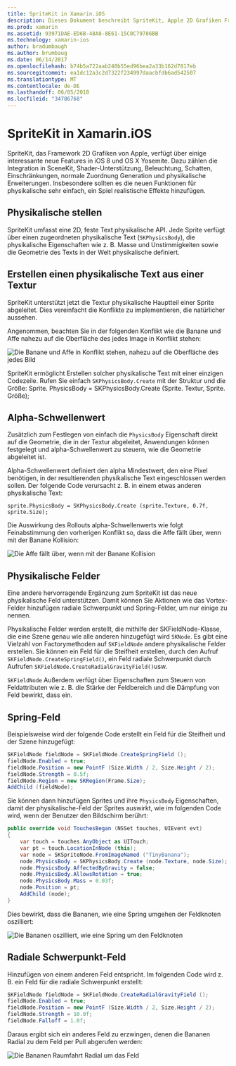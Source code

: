 ```yaml
---
title: SpriteKit in Xamarin.iOS
description: Dieses Dokument beschreibt SpriteKit, Apple 2D Grafiken Framework, die SceneKit integriert, physikalische und Animation enthält, bietet Unterstützung für Beleuchtung und Schattierung und vieles mehr. SpriteKit kann verwendet werden, zum Erstellen von 2D spielen.
ms.prod: xamarin
ms.assetid: 93971DAE-ED6B-48A8-8E61-15C0C79786BB
ms.technology: xamarin-ios
author: bradumbaugh
ms.author: brumbaug
ms.date: 06/14/2017
ms.openlocfilehash: b74b5a722aab240b55ed96bea2a33b162d7817eb
ms.sourcegitcommit: ea1dc12a3c2d7322f234997daacbfdb6ad542507
ms.translationtype: MT
ms.contentlocale: de-DE
ms.lasthandoff: 06/05/2018
ms.locfileid: "34786768"
---
```

# <a name="spritekit-in-xamarinios"></a>SpriteKit in Xamarin.iOS

SpriteKit, das Framework 2D Grafiken von Apple, verfügt über einige interessante neue Features in iOS 8 und OS X Yosemite. Dazu zählen die Integration in SceneKit, Shader-Unterstützung, Beleuchtung, Schatten, Einschränkungen, normale Zuordnung Generation und physikalische Erweiterungen. Insbesondere sollten es die neuen Funktionen für physikalische sehr einfach, ein Spiel realistische Effekte hinzufügen.

## <a name="physics-bodies"></a>Physikalische stellen

SpriteKit umfasst eine 2D, feste Text physikalische API. Jede Sprite verfügt über einen zugeordneten physikalische Text (`SKPhysicsBody`), die physikalische Eigenschaften wie z. B. Masse und Unstimmigkeiten sowie die Geometrie des Texts in der Welt physikalische definiert.

## <a name="creating-a-physics-body-from-a-texture"></a>Erstellen einen physikalische Text aus einer Textur
SpriteKit unterstützt jetzt die Textur physikalische Hauptteil einer Sprite abgeleitet. Dies vereinfacht die Konflikte zu implementieren, die natürlicher aussehen.

Angenommen, beachten Sie in der folgenden Konflikt wie die Banane und Affe nahezu auf die Oberfläche des jedes Image in Konflikt stehen:
 
![](spritekit-images/image13.png "Die Banane und Affe in Konflikt stehen, nahezu auf die Oberfläche des jedes Bild")

SpriteKit ermöglicht Erstellen solcher physikalische Text mit einer einzigen Codezeile. Rufen Sie einfach `SKPhysicsBody.Create` mit der Struktur und die Größe: Sprite. PhysicsBody = SKPhysicsBody.Create (Sprite. Textur, Sprite. Größe);

## <a name="alpha-threshold"></a>Alpha-Schwellenwert

Zusätzlich zum Festlegen von einfach die `PhysicsBody` Eigenschaft direkt auf die Geometrie, die in der Textur abgeleitet, Anwendungen können festgelegt und alpha-Schwellenwert zu steuern, wie die Geometrie abgeleitet ist. 

Alpha-Schwellenwert definiert den alpha Mindestwert, den eine Pixel benötigen, in der resultierenden physikalische Text eingeschlossen werden sollen. Der folgende Code verursacht z. B. in einem etwas anderen physikalische Text:

```chsarp
sprite.PhysicsBody = SKPhysicsBody.Create (sprite.Texture, 0.7f, sprite.Size);
```

Die Auswirkung des Rollouts alpha-Schwellenwerts wie folgt Feinabstimmung den vorherigen Konflikt so, dass die Affe fällt über, wenn mit der Banane Kollision:

![](spritekit-images/image14.png "Die Affe fällt über, wenn mit der Banane Kollision")
 
## <a name="physics-fields"></a>Physikalische Felder

Eine andere hervorragende Ergänzung zum SpriteKit ist das neue physikalische Feld unterstützen. Damit können Sie Aktionen wie das Vortex-Felder hinzufügen radiale Schwerpunkt und Spring-Felder, um nur einige zu nennen.

Physikalische Felder werden erstellt, die mithilfe der SKFieldNode-Klasse, die eine Szene genau wie alle anderen hinzugefügt wird `SKNode`. Es gibt eine Vielzahl von Factorymethoden auf `SKFieldNode` andere physikalische Felder erstellen. Sie können ein Feld für die Steifheit erstellen, durch den Aufruf `SKFieldNode.CreateSpringField()`, ein Feld radiale Schwerpunkt durch Aufrufen `SKFieldNode.CreateRadialGravityField()`usw.

`SKFieldNode` Außerdem verfügt über Eigenschaften zum Steuern von Feldattributen wie z. B. die Stärke der Feldbereich und die Dämpfung von Feld bewirkt, dass ein.

## <a name="spring-field"></a>Spring-Feld

Beispielsweise wird der folgende Code erstellt ein Feld für die Steifheit und der Szene hinzugefügt:

```csharp
SKFieldNode fieldNode = SKFieldNode.CreateSpringField ();
fieldNode.Enabled = true;
fieldNode.Position = new PointF (Size.Width / 2, Size.Height / 2);
fieldNode.Strength = 0.5f;
fieldNode.Region = new SKRegion(Frame.Size);
AddChild (fieldNode);
```

Sie können dann hinzufügen Sprites und ihre `PhysicsBody` Eigenschaften, damit der physikalische-Feld der Sprites auswirkt, wie im folgenden Code wird, wenn der Benutzer den Bildschirm berührt:

```csharp
public override void TouchesBegan (NSSet touches, UIEvent evt)
{
    var touch = touches.AnyObject as UITouch;
    var pt = touch.LocationInNode (this);
    var node = SKSpriteNode.FromImageNamed ("TinyBanana");
    node.PhysicsBody = SKPhysicsBody.Create (node.Texture, node.Size);
    node.PhysicsBody.AffectedByGravity = false;
    node.PhysicsBody.AllowsRotation = true;
    node.PhysicsBody.Mass = 0.03f;
    node.Position = pt;
    AddChild (node);
}
```

Dies bewirkt, dass die Bananen, wie eine Spring umgehen der Feldknoten oszilliert:

![](spritekit-images/image15.png "Die Bananen oszilliert, wie eine Spring um den Feldknoten")
 
## <a name="radial-gravity-field"></a>Radiale Schwerpunkt-Feld

Hinzufügen von einem anderen Feld entspricht. Im folgenden Code wird z. B. ein Feld für die radiale Schwerpunkt erstellt:

```csharp
SKFieldNode fieldNode = SKFieldNode.CreateRadialGravityField ();
fieldNode.Enabled = true;
fieldNode.Position = new PointF (Size.Width / 2, Size.Height / 2);
fieldNode.Strength = 10.0f;
fieldNode.Falloff = 1.0f;
```

Daraus ergibt sich ein anderes Feld zu erzwingen, denen die Bananen Radial zu dem Feld per Pull abgerufen werden:

![](spritekit-images/image16.png "Die Bananen Raumfahrt Radial um das Feld")
